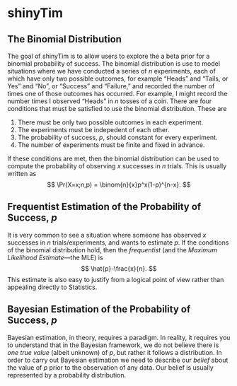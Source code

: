 
<!-- README.md is generated from README.Rmd. Please edit that file -->

# shinyTim

<!-- badges: start -->
<!-- badges: end -->

## The Binomial Distribution

The goal of shinyTim is to allow users to explore the a beta prior for a
binomial probability of success. The binomial distribution is use to
model situations where we have conducted a series of $n$ experiments,
each of which have only two possible outcomes, for example “Heads” and
“Tails, or Yes” and “No”, or “Success” and “Failure,” and recorded the
number of times one of those outcomes has occurred. For example, I might
record the number times I observed “Heads” in $n$ tosses of a coin.
There are four conditions that must be satisfied to use the binomial
distribution. These are

1.  There must be only two possible outcomes in each experiment.
2.  The experiments must be indepedent of each other.
3.  The probability of success, $p$, should constant for every
    experiment.
4.  The number of experiments must be finite and fixed in advance.

If these conditions are met, then the binomial distribution can be used
to compute the probability of observing $x$ successes in $n$ trials.
This is usually written as $$
\Pr(X=x;n,p) = \binom{n}{x}p^x(1-p)^{n-x}.
$$

## Frequentist Estimation of the Probability of Success, $p$

It is very common to see a situation where someone has observed $x$
successes in $n$ trials/experiments, and wants to estimate $p$. If the
conditions of the binomial distribution hold, then the *frequentist*
(and the *Maximum Likelihood Estimate*—the MLE) is $$
\hat{p}-\frac{x}{n}.
$$ This estimate is also easy to justify from a logical point of view
rather than appealing directly to Statistics.

## Bayesian Estimation of the Probability of Success, $p$

Bayesian estimation, in theory, requires a paradigm. In reality, it
requires you to understand that in the Bayesian framework, we do not
believe there is *one true value* (albeit unknown) of $p$, but rather it
follows a distribution. In order to carry out Bayesian estimation we
need to describe our *belief* about the value of $p$ prior to the
observation of any data. Our belief is usually represented by a
probability distribution.
